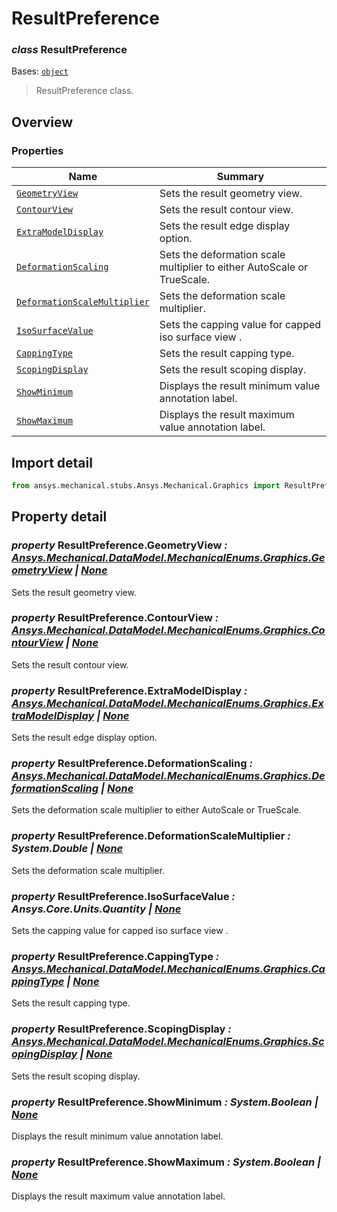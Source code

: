 <a id="resultpreference"></a>

# ResultPreference

<a id="ResultPreference"></a>

### *class* ResultPreference

Bases: [`object`](https://docs.python.org/3/library/functions.html#object)

> ResultPreference class.

> <!-- !! processed by numpydoc !! -->

<a id="overview"></a>

## Overview

### Properties

| Name | Summary |
|--------------------------------------------------------------------------------------------------------|-------------------------------------------------------------------------|
| [`GeometryView`](../DataModel/MechanicalEnums/Graphics/GeometryView.md#GeometryView)                   | Sets the result geometry view.                                          |
| [`ContourView`](../DataModel/MechanicalEnums/Graphics/ContourView.md#ContourView)                      | Sets the result contour view.                                           |
| [`ExtraModelDisplay`](../DataModel/MechanicalEnums/Graphics/ExtraModelDisplay.md#ExtraModelDisplay)    | Sets the result edge display option.                                    |
| [`DeformationScaling`](../DataModel/MechanicalEnums/Graphics/DeformationScaling.md#DeformationScaling) | Sets the deformation scale multiplier to either AutoScale or TrueScale. |
| [`DeformationScaleMultiplier`](#ResultPreference.DeformationScaleMultiplier)                           | Sets the deformation scale multiplier.                                  |
| [`IsoSurfaceValue`](#ResultPreference.IsoSurfaceValue)                                                 | Sets the capping value for capped iso surface view .                    |
| [`CappingType`](../DataModel/MechanicalEnums/Graphics/CappingType.md#CappingType)                      | Sets the result capping type.                                           |
| [`ScopingDisplay`](../DataModel/MechanicalEnums/Graphics/ScopingDisplay.md#ScopingDisplay)             | Sets the result scoping display.                                        |
| [`ShowMinimum`](#ResultPreference.ShowMinimum)                                                         | Displays the result minimum value annotation label.                     |
| [`ShowMaximum`](#ResultPreference.ShowMaximum)                                                         | Displays the result maximum value annotation label.                     |

<a id="import-detail"></a>

## Import detail

```python
from ansys.mechanical.stubs.Ansys.Mechanical.Graphics import ResultPreference
```

<a id="property-detail"></a>

## Property detail

<a id="ResultPreference.GeometryView"></a>

### *property* ResultPreference.GeometryView *: [Ansys.Mechanical.DataModel.MechanicalEnums.Graphics.GeometryView](../DataModel/MechanicalEnums/Graphics/GeometryView.md#GeometryView) | [None](https://docs.python.org/3/library/constants.html#None)*

Sets the result geometry view.

<!-- !! processed by numpydoc !! -->

<a id="ResultPreference.ContourView"></a>

### *property* ResultPreference.ContourView *: [Ansys.Mechanical.DataModel.MechanicalEnums.Graphics.ContourView](../DataModel/MechanicalEnums/Graphics/ContourView.md#ContourView) | [None](https://docs.python.org/3/library/constants.html#None)*

Sets the result contour view.

<!-- !! processed by numpydoc !! -->

<a id="ResultPreference.ExtraModelDisplay"></a>

### *property* ResultPreference.ExtraModelDisplay *: [Ansys.Mechanical.DataModel.MechanicalEnums.Graphics.ExtraModelDisplay](../DataModel/MechanicalEnums/Graphics/ExtraModelDisplay.md#ExtraModelDisplay) | [None](https://docs.python.org/3/library/constants.html#None)*

Sets the result edge display option.

<!-- !! processed by numpydoc !! -->

<a id="ResultPreference.DeformationScaling"></a>

### *property* ResultPreference.DeformationScaling *: [Ansys.Mechanical.DataModel.MechanicalEnums.Graphics.DeformationScaling](../DataModel/MechanicalEnums/Graphics/DeformationScaling.md#DeformationScaling) | [None](https://docs.python.org/3/library/constants.html#None)*

Sets the deformation scale multiplier to either AutoScale or TrueScale.

<!-- !! processed by numpydoc !! -->

<a id="ResultPreference.DeformationScaleMultiplier"></a>

### *property* ResultPreference.DeformationScaleMultiplier *: System.Double | [None](https://docs.python.org/3/library/constants.html#None)*

Sets the deformation scale multiplier.

<!-- !! processed by numpydoc !! -->

<a id="ResultPreference.IsoSurfaceValue"></a>

### *property* ResultPreference.IsoSurfaceValue *: Ansys.Core.Units.Quantity | [None](https://docs.python.org/3/library/constants.html#None)*

Sets the capping value for capped iso surface view .

<!-- !! processed by numpydoc !! -->

<a id="ResultPreference.CappingType"></a>

### *property* ResultPreference.CappingType *: [Ansys.Mechanical.DataModel.MechanicalEnums.Graphics.CappingType](../DataModel/MechanicalEnums/Graphics/CappingType.md#CappingType) | [None](https://docs.python.org/3/library/constants.html#None)*

Sets the result capping type.

<!-- !! processed by numpydoc !! -->

<a id="ResultPreference.ScopingDisplay"></a>

### *property* ResultPreference.ScopingDisplay *: [Ansys.Mechanical.DataModel.MechanicalEnums.Graphics.ScopingDisplay](../DataModel/MechanicalEnums/Graphics/ScopingDisplay.md#ScopingDisplay) | [None](https://docs.python.org/3/library/constants.html#None)*

Sets the result scoping display.

<!-- !! processed by numpydoc !! -->

<a id="ResultPreference.ShowMinimum"></a>

### *property* ResultPreference.ShowMinimum *: System.Boolean | [None](https://docs.python.org/3/library/constants.html#None)*

Displays the result minimum value annotation label.

<!-- !! processed by numpydoc !! -->

<a id="ResultPreference.ShowMaximum"></a>

### *property* ResultPreference.ShowMaximum *: System.Boolean | [None](https://docs.python.org/3/library/constants.html#None)*

Displays the result maximum value annotation label.

<!-- !! processed by numpydoc !! -->
